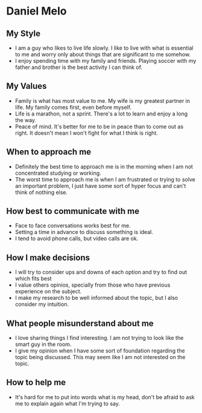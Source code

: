 # Daniel Melo

## My Style
* I am a guy who likes to live life slowly. I like to live with what is essential to me and worry only about things that are significant to me somehow.
* I enjoy spending time with my family and friends. Playing soccer with my father and brother is the best activity I can think of.

## My Values
* Family is what has most value to me. My wife is my greatest partner in life. My family comes first, even before myself.
* Life is a marathon, not a sprint. There's a lot to learn and enjoy a long the way.
* Peace of mind. It's better for me to be in peace than to come out as right. It doesn't mean I won't fight for what I think is right.

## When to approach me
* Definitely the best time to approach me is in the morning when I am not concentrated studying or working.
* The worst time to approach me is when I am frustrated or trying to solve an important problem, I just have some sort of hyper focus and can't think of nothing else.

## How best to communicate with me
* Face to face conversations works best for me.
* Setting a time in advance to discuss something is ideal.
* I tend to avoid phone calls, but video calls are ok.

## How I make decisions
* I will try to consider ups and downs of each option and try to find out which fits best
* I value others opinios, specially from those who have previous experience on the subject.
* I make my research to be well informed about the topic, but I also consider my intuition.
## What people misunderstand about me
* I love sharing things I find interesting. I am not trying to look like the smart guy in the room.
* I give my opinion when I have some sort of foundation regarding the topic being discussed. This may seem like I am not interested on the topic.

## How to help me
* It's hard for me to put into words what is my head, don't be afraid to ask me to explain again what I'm trying to say.
